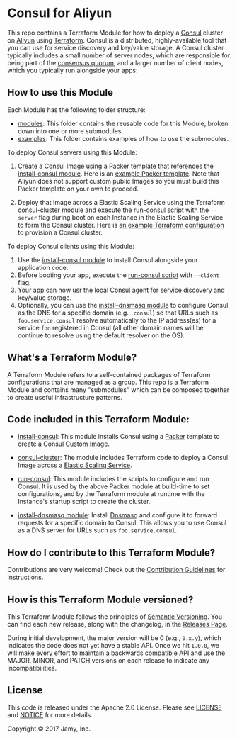 # Consul for Aliyun

This repo contains a Terraform Module for how to deploy a [Consul](https://www.consul.io/) cluster on [Aliyun](https://www.aliyun.com/) using [Terraform](https://www.terraform.io/). Consul is a distributed, highly-available tool that you can use for service discovery and key/value storage. A Consul cluster typically includes a small number of server nodes, which are responsible for being part of the [consensus quorum](https://www.consul.io/docs/internals/consensus.html), and a larger number of client nodes, which you typically run alongside your apps:

## How to use this Module

Each Module has the following folder structure:

* [modules](https://github.com/mirrodance/terraform-aliyun-consul/tree/master/modules): This folder contains the reusable
  code for this Module, broken down into one or more submodules.
* [examples](https://github.com/mirrodance/terraform-aliyun-consul/tree/master/examples): This folder contains examples
  of how to use the submodules.

To deploy Consul servers using this Module:

1. Create a Consul Image using a Packer template that references the [install-consul module](https://github.com/mirrodance/terraform-aliyun-consul/tree/master/modules/install-consul).
   Here is an [example Packer template](https://github.com/mirrodance/terraform-aliyun-consul/tree/master/examples/consul-image#quick-start). Note that Aliyun does not support custom
   public Images so you must build this Packer template on your own to proceed.

1. Deploy that Image across a Elastic Scaling Service using the Terraform [consul-cluster module](https://github.com/mirrodance/terraform-aliyun-consul/tree/master/modules/consul-cluster) and execute the [run-consul script](https://github.com/mirrodance/terraform-aliyun-consul/tree/master/modules/run-consul) with the `--server` flag during boot on each Instance in the Elastic Scaling Service to form the Consul cluster. Here is [an example Terraform configuration](https://github.com/mirrodance/terraform-aliyun-consul/tree/master/examples/consul-cluster#quick-start) to provision a Consul cluster.

To deploy Consul clients using this Module:

1. Use the [install-consul module](https://github.com/mirrodance/terraform-aliyun-consul/tree/master/modules/install-consul) to install Consul alongside your application code.
1. Before booting your app, execute the [run-consul script](https://github.com/mirrodance/terraform-aliyun-consul/tree/master/modules/run-consul) with `--client` flag.
1. Your app can now usr the local Consul agent for service discovery and key/value storage.
1. Optionally, you can use the [install-dnsmasq module](https://github.com/mirrodance/terraform-aliyun-consul/tree/master/modules/install-dnsmasq) to configure Consul as the DNS for a specific domain (e.g. `.consul`) so that URLs such as `foo.service.consul` resolve automatically to the IP address(es) for a service `foo` registered in Consul (all other domain names will be continue to resolve using the default resolver on the OS).

## What's a Terraform Module?

A Terraform Module refers to a self-contained packages of Terraform configurations that are managed as a group. This repo is a Terraform Module and contains many "submodules" which can be composed together to create useful infrastructure patterns.

## Code included in this Terraform Module:

* [install-consul](https://github.com/mirrodance/terraform-aliyun-consul/tree/master/modules/install-consul): This module installs Consul using a [Packer](https://www.packer.io/)
  template to create a Consul [Custom Image](https://help.aliyun.com/document_detail/25389.html).

* [consul-cluster](https://github.com/mirrodance/terraform-aliyun-consul/tree/master/modules/consul-cluster): The module includes Terraform code to deploy a Consul Image across a [Elastic Scaling Service](https://www.aliyun.com/product/ess).
  
* [run-consul](https://github.com/mirrodance/terraform-aliyun-consul/tree/master/modules/run-consul): This module includes the scripts to configure and run Consul. It is used by the above Packer module at build-time to set configurations, and by the Terraform module at runtime with the Instance's startup script to create the cluster.

* [install-dnsmasq module](https://github.com/mirrodance/terraform-aliyun-consul/tree/master/modules/install-dnsmasq): Install [Dnsmasq](http://www.thekelleys.org.uk/dnsmasq/doc.html) and configure it to forward requests for a specific domain to Consul. This allows you to use Consul as a DNS server for URLs such as `foo.service.consul`.

## How do I contribute to this Terraform Module?

Contributions are very welcome! Check out the [Contribution Guidelines](https://github.com/mirrodance/terraform-aliyun-consul/tree/master/CONTRIBUTING.md) for instructions.

## How is this Terraform Module versioned?

This Terraform Module follows the principles of [Semantic Versioning](http://semver.org/). You can find each new release, along with the changelog, in the [Releases Page](https://github.com/mirrodance/terraform-aliyun-consul/tree/master/releases).

During initial development, the major version will be 0 (e.g., `0.x.y`), which indicates the code does not yet have a stable API. Once we hit `1.0.0`, we will make every effort to maintain a backwards compatible API and use the MAJOR, MINOR, and PATCH versions on each release to indicate any incompatibilities.

## License

This code is released under the Apache 2.0 License. Please see [LICENSE](https://github.com/mirrodance/terraform-aliyun-consul/tree/master/LICENSE) and [NOTICE](https://github.com/mirrodance/terraform-aliyun-consul/tree/master/NOTICE) for more details.

Copyright &copy; 2017 Jamy, Inc.
